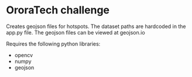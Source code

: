 # OroraTech challenge

Creates geojson files for hotspots. The dataset paths are hardcoded in the app.py file.
The geojson files can be viewed at geojson.io

Requires the following python libraries:

- opencv
- numpy
- geojson
